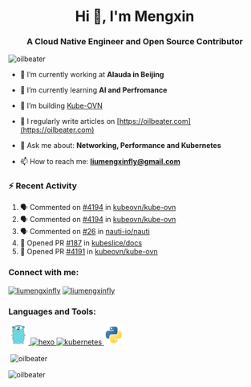 <h1 align="center">Hi 👋, I'm Mengxin</h1>
<h3 align="center">A Cloud Native Engineer and Open Source Contributor</h3>

<p align="left"> <img src="https://komarev.com/ghpvc/?username=oilbeater&label=Profile%20views&color=0e75b6&style=flat" alt="oilbeater" /> </p>

- 🔭 I’m currently working at **Alauda in Beijing**

- 🌱 I’m currently learning **AI and Perfromance**

- 👯 I’m building [Kube-OVN](https://github.com/kubeovn/kube-ovn)

- 📝 I regularly write articles on [https://oilbeater.com](https://oilbeater.com)

- 💬 Ask me about: **Networking, Performance and Kubernetes**

- 📫 How to reach me: **liumengxinfly@gmail.com**

### :zap: Recent Activity

<!--START_SECTION:activity-->
1. 🗣 Commented on [#4194](https://github.com/kubeovn/kube-ovn/pull/4194#issuecomment-2179835808) in [kubeovn/kube-ovn](https://github.com/kubeovn/kube-ovn)
2. 🗣 Commented on [#4194](https://github.com/kubeovn/kube-ovn/pull/4194#issuecomment-2179726068) in [kubeovn/kube-ovn](https://github.com/kubeovn/kube-ovn)
3. 🗣 Commented on [#26](https://github.com/nauti-io/nauti/issues/26#issuecomment-2179717276) in [nauti-io/nauti](https://github.com/nauti-io/nauti)
4. 💪 Opened PR [#187](https://github.com/kubeslice/docs/pull/187) in [kubeslice/docs](https://github.com/kubeslice/docs)
5. 💪 Opened PR [#4191](https://github.com/kubeovn/kube-ovn/pull/4191) in [kubeovn/kube-ovn](https://github.com/kubeovn/kube-ovn)
<!--END_SECTION:activity-->

<h3 align="left">Connect with me:</h3>
<p align="left">
<a href="https://twitter.com/liumengxinfly" target="blank"><img align="center" src="https://raw.githubusercontent.com/rahuldkjain/github-profile-readme-generator/master/src/images/icons/Social/twitter.svg" alt="liumengxinfly" height="30" width="40" /></a>
<a href="https://linkedin.com/in/liumengxinfly" target="blank"><img align="center" src="https://raw.githubusercontent.com/rahuldkjain/github-profile-readme-generator/master/src/images/icons/Social/linked-in-alt.svg" alt="liumengxinfly" height="30" width="40" /></a>
</p>

<h3 align="left">Languages and Tools:</h3>
<p align="left"> <a href="https://golang.org" target="_blank" rel="noreferrer"> <img src="https://raw.githubusercontent.com/devicons/devicon/master/icons/go/go-original.svg" alt="go" width="40" height="40"/> </a> <a href="hexo.io/" target="_blank" rel="noreferrer"> <img src="https://www.vectorlogo.zone/logos/hexoio/hexoio-icon.svg" alt="hexo" width="40" height="40"/> </a> <a href="https://kubernetes.io" target="_blank" rel="noreferrer"> <img src="https://www.vectorlogo.zone/logos/kubernetes/kubernetes-icon.svg" alt="kubernetes" width="40" height="40"/> </a> <a href="https://www.python.org" target="_blank" rel="noreferrer"> <img src="https://raw.githubusercontent.com/devicons/devicon/master/icons/python/python-original.svg" alt="python" width="40" height="40"/> </a> </p>

<p>&nbsp;<img align="center" src="https://github-readme-stats.vercel.app/api?username=oilbeater&show_icons=true&locale=en" alt="oilbeater" /></p>

<p><img align="center" src="https://github-readme-streak-stats.herokuapp.com/?user=oilbeater&" alt="oilbeater" /></p>
